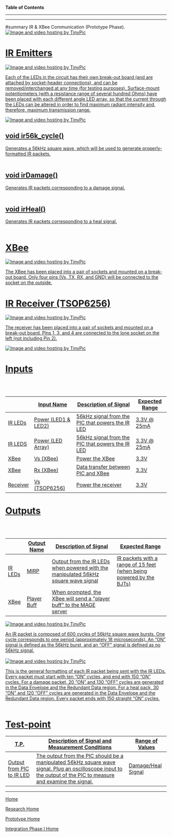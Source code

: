 **Table of Contents**


---





---


#summary IR & XBee Communication (Prototype Phase).
<a href='http://tinypic.com?ref=11rgghx'><img src='http://i42.tinypic.com/11rgghx.png' alt='Image and video hosting by TinyPic' border='0'>
<br />
<h1><b>IR Emitters</b></h1>

<a href='http://tinypic.com?ref=2njvh5l'><img src='http://i40.tinypic.com/2njvh5l.png' alt='Image and video hosting by TinyPic' border='0'><br />

Each of the LEDs in the circuit has their own break-out board (and are attached by socket-header connections), and can be removed/interchanged at any time (for testing purposes). Surface-mount potentiometers (with a resistance range of several hundred Ohms) have been placed with each different angle LED array, so that the current through the LEDs can be altered in order to find maximum radiant intensity and, therefore, maximum transmission range. <br />

<a href='http://tinypic.com?ref=15zrx1x'><img src='http://i44.tinypic.com/15zrx1x.png' alt='Image and video hosting by TinyPic' border='0'><br />

<h2><b>void ir56k_cycle()</b></h2>
Generates a 56kHz square wave, which will be used to generate properly-formatted IR packets.<br>
<br>
<h2><b>void irDamage()</b></h2>
Generates IR packets corresponding to a damage signal.<br>
<br>
<h2><b>void irHeal()</b></h2>
Generates IR packets corresponding to a heal signal.<br>
<br />

<h1><b>XBee</b></h1>

<a href='http://tinypic.com?ref=144jkl'><img src='http://i43.tinypic.com/144jkl.png' alt='Image and video hosting by TinyPic' border='0'><br />

The XBee has been placed into a pair of sockets and mounted on a break-out board. Only four pins (Vs, TX, RX, and GND) will be connected to the socket on the outside. <br />


<h1><b>IR Receiver (TSOP6256)</b></h1>

<a href='http://tinypic.com?ref=2w2pr8x'><img src='http://i40.tinypic.com/2w2pr8x.png' alt='Image and video hosting by TinyPic' border='0'><br />

The receiver has been placed into a pair of sockets and mounted on a break-out board. Pins 1, 3, and 4  are connected to the lone socket on the left (not including Pin 2). <br />

<a href='http://tinypic.com?ref=kc87b'><img src='http://i39.tinypic.com/kc87b.png' alt='Image and video hosting by TinyPic' border='0'><br />

<h1><b>Inputs</b></h1>

<table><thead><th> </th><th>Input Name </th><th> Description of Signal </th><th> Expected Range </th></thead><tbody>
<tr><td>IR LEDs</td><td> Power (LED1 & LED2) </td><td> 56kHz signal from the PIC that powers the IR LED </td><td> 3.3V @ 25mA    </td></tr>
<tr><td>IR LEDS</td><td> Power (LED Array)</td><td> 56kHz signal from the PIC that powers the IR LED </td><td> 3.3V @ 25mA    </td></tr>
<tr><td>XBee</td><td> Vs (XBee) </td><td> Power the XBee        </td><td> 3.3V           </td></tr>
<tr><td>XBee</td><td> Rx (XBee) </td><td> Data transfer between PIC and XBee </td><td> 3.3V           </td></tr>
<tr><td>Receiver</td><td> Vs (TSOP6256) </td><td> Power the receiver    </td><td> 3.3V           </td></tr>
<br />
<br /></tbody></table>

<h1><b>Outputs</b></h1>

<table><thead><th> </th><th>Output Name </th><th> Description of Signal </th><th> Expected Range </th></thead><tbody>
<tr><td>IR LEDs</td><td> MIRP       </td><td> Output from the IR LEDs when powered with the manipulated 56kHz square wave signal </td><td> IR packets with a range of 15 feet (when being powered by the BJTs) </td></tr>
<tr><td>XBee</td><td> Player Buff</td><td> When prompted, the XBee will send a "player buff" to the MAGE server </td><td>                </td></tr>
<br />
<br /></tbody></table>

<a href='http://tinypic.com?ref=2ia62b6'><img src='http://i40.tinypic.com/2ia62b6.png' alt='Image and video hosting by TinyPic' border='0'><br />

An IR packet is composed of 600 cycles of 56kHz square wave bursts. One cycle corresponds to one period (approximately 18 microseconds). An “ON” signal is defined as the 56kHz burst, and an “OFF” signal is defined as no 56kHz signal.<br>
<br>
<a href='http://tinypic.com?ref=2daymg0'><img src='http://i40.tinypic.com/2daymg0.png' alt='Image and video hosting by TinyPic' border='0'><br />

This is the general formatting of each IR packet being sent with the IR LEDs. Every packet must start with ten “ON” cycles, and end with 150 “ON” cycles. For a damage packet, 20 “ON” and 130 “OFF” cycles are generated in the Data Envelope and the Redundant Data region. For a heal pack, 30 “ON” and 120 “OFF” cycles are generated in the Data Envelope and the Redundant Data region. Every packet ends with 150 straight “ON” cycles.<br>
<br />

<h1><b>Test-point</b></h1>
<table><thead><th>T.P.</th><th>Description of Signal and Measurement Conditions</th><th>Range of Values</th></thead><tbody>
<tr><td>Output from PIC to IR LED</td><td>The output from the PIC should be a manipulated 56kHz square wave signal. Plug an oscilloscope input to the output of the PIC to measure and examine the signal.</td><td> Damage/Heal Signal</td></tr></tbody></table>

<hr />
<a href='MainPage.md'>Home</a>

<a href='Research.md'>Research Home</a>

<a href='prototype.md'>Prototype Home</a>

<a href='Integration.md'>Integration Phase I Home</a>